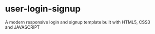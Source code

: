 # user-login-signup
A modern responsive login and signup template built with HTML5, CSS3 and JAVASCRIPT
